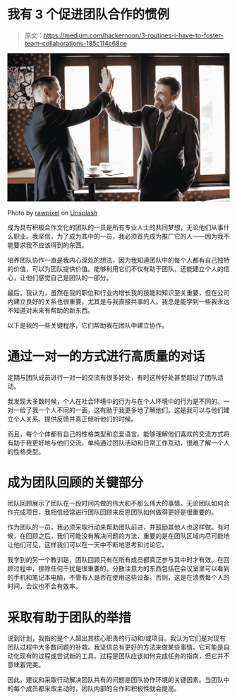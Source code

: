 # 我有 3 个促进团队合作的惯例

> 原文：<https://medium.com/hackernoon/3-routines-i-have-to-foster-team-collaborations-185c114c68ce>

![](img/b587cd48269da7335f55ce6aae3e6365.png)

Photo by [rawpixel](https://unsplash.com/@rawpixel?utm_source=medium&utm_medium=referral) on [Unsplash](https://unsplash.com?utm_source=medium&utm_medium=referral)

成为具有积极合作文化的团队的一员是所有专业人士的共同梦想，无论他们从事什么职业。我坚信，为了成为其中的一员，我必须首先成为推广它的人——因为我不能要求我不应该得到的东西。

培养团队协作一直是我内心深处的想法，因为我知道团队中的每个人都有自己独特的价值，可以为团队提供价值。能够利用它们不仅有助于团队，还能建立个人的信心，让他们感觉自己是团队的一部分。

最后，我认为，虽然在我的职位和行业内增长我的技能和知识至关重要，但在公司内建立良好的关系也很重要，尤其是与我直接共事的人。我总是能学到一些我永远不知道对未来有帮助的新东西。

以下是我的一些关键程序，它们帮助我在团队中建立协作。

# 通过一对一的方式进行高质量的对话

定期与团队成员进行一对一的交流有很多好处，有时这种好处甚至超过了团队活动。

我发现大多数时候，个人在社会环境中的行为与在个人环境中的行为是不同的。一对一给了我一个人不同的一面，这有助于我更多地了解他们。这是我可以与他们建立个人关系、提供反馈并真正倾听他们的时候。

而且，每个个体都有自己的性格类型和恋爱语言。能够理解他们喜欢的交流方式将有助于我更好地与他们交流。单纯通过团队活动和日常工作互动，很难了解一个人的性格类型。

# 成为团队回顾的关键部分

团队回顾展示了团队在一段时间内做的伟大和不那么伟大的事情。无论团队如何合作完成项目，我相信经常进行团队回顾来反思团队如何做得更好是很重要的。

作为团队的一员，我必须采取行动来帮助团队前进，并鼓励其他人也这样做。有时候，在回顾之后，我们可能没有解决问题的方法，重要的是在团队区域内尽可能地让他们可见，这样我们可以在一天中不断地思考和讨论它。

我学到的另一个教训是，团队回顾只有在所有成员都真正参与其中时才有效。在回顾过程中，排除任何干扰是很重要的。分散注意力的东西包括在会议室里可以看到的手机和笔记本电脑，不管有人是否在使用这些设备。否则，这是在浪费每个人的时间，会议也不会有效率。

# 采取有助于团队的举措

说到计划，我指的是个人超出其核心职责的行动和/或项目。我认为它们是对现有团队过程中大多数问题的补救。我坚信总有更好的方法来做某些事情。它可能是自动化现有的过程或尝试新的工具。过程是团队应该如何完成任务的指南，但它并不意味着完美。

因此，建议和采取行动解决团队共有的问题是团队协作环境的关键因素。当团队中的每个成员都采取主动时，团队内部的合作和积极性就会提高。